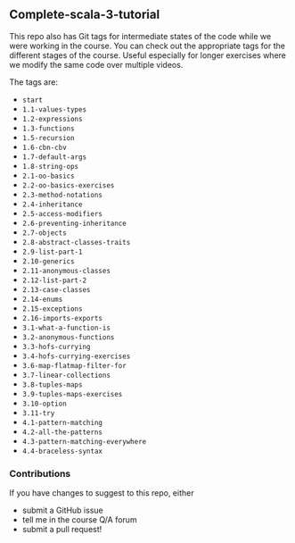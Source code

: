 
## Complete-scala-3-tutorial

This repo also has Git tags for intermediate states of the code while we were working in the course. You can check out the appropriate tags for the different stages of the course. Useful especially for longer exercises where we modify the same code over multiple videos.

The tags are:

* `start`
* `1.1-values-types`
* `1.2-expressions`
* `1.3-functions`
* `1.5-recursion`
* `1.6-cbn-cbv`
* `1.7-default-args`
* `1.8-string-ops`
* `2.1-oo-basics`
* `2.2-oo-basics-exercises`
* `2.3-method-notations`
* `2.4-inheritance`
* `2.5-access-modifiers`
* `2.6-preventing-inheritance`
* `2.7-objects`
* `2.8-abstract-classes-traits`
* `2.9-list-part-1`
* `2.10-generics`
* `2.11-anonymous-classes`
* `2.12-list-part-2`
* `2.13-case-classes`
* `2.14-enums`
* `2.15-exceptions`
* `2.16-imports-exports`
* `3.1-what-a-function-is`
* `3.2-anonymous-functions`
* `3.3-hofs-currying`
* `3.4-hofs-currying-exercises`
* `3.6-map-flatmap-filter-for`
* `3.7-linear-collections`
* `3.8-tuples-maps`
* `3.9-tuples-maps-exercises`
* `3.10-option`
* `3.11-try`
* `4.1-pattern-matching`
* `4.2-all-the-patterns`
* `4.3-pattern-matching-everywhere`
* `4.4-braceless-syntax`


### Contributions

If you have changes to suggest to this repo, either
- submit a GitHub issue
- tell me in the course Q/A forum
- submit a pull request!
